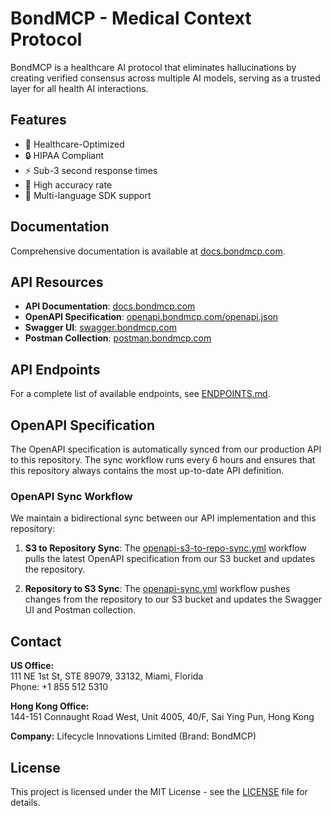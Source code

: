 # BondMCP - Medical Context Protocol

BondMCP is a healthcare AI protocol that eliminates hallucinations by creating verified consensus across multiple AI models, serving as a trusted layer for all health AI interactions.

## Features

- 🏥 Healthcare-Optimized
- 🔒 HIPAA Compliant
- ⚡ Sub-3 second response times
- 🎯 High accuracy rate
- 🔧 Multi-language SDK support

## Documentation

Comprehensive documentation is available at [docs.bondmcp.com](https://docs.bondmcp.com).

## API Resources

- **API Documentation**: [docs.bondmcp.com](https://docs.bondmcp.com)
- **OpenAPI Specification**: [openapi.bondmcp.com/openapi.json](https://openapi.bondmcp.com/openapi.json)
- **Swagger UI**: [swagger.bondmcp.com](https://swagger.bondmcp.com)
- **Postman Collection**: [postman.bondmcp.com](https://postman.bondmcp.com)

## API Endpoints

For a complete list of available endpoints, see [ENDPOINTS.md](./ENDPOINTS.md).

## OpenAPI Specification

The OpenAPI specification is automatically synced from our production API to this repository. The sync workflow runs every 6 hours and ensures that this repository always contains the most up-to-date API definition.

### OpenAPI Sync Workflow

We maintain a bidirectional sync between our API implementation and this repository:

1. **S3 to Repository Sync**: The [openapi-s3-to-repo-sync.yml](./.github/workflows/openapi-s3-to-repo-sync.yml) workflow pulls the latest OpenAPI specification from our S3 bucket and updates the repository.

2. **Repository to S3 Sync**: The [openapi-sync.yml](./.github/workflows/openapi-sync.yml) workflow pushes changes from the repository to our S3 bucket and updates the Swagger UI and Postman collection.

## Contact

**US Office:**  
111 NE 1st St, STE 89079, 33132, Miami, Florida  
Phone: +1 855 512 5310

**Hong Kong Office:**  
144-151 Connaught Road West, Unit 4005, 40/F, Sai Ying Pun, Hong Kong

**Company:** Lifecycle Innovations Limited (Brand: BondMCP)

## License

This project is licensed under the MIT License - see the [LICENSE](./LICENSE) file for details.
